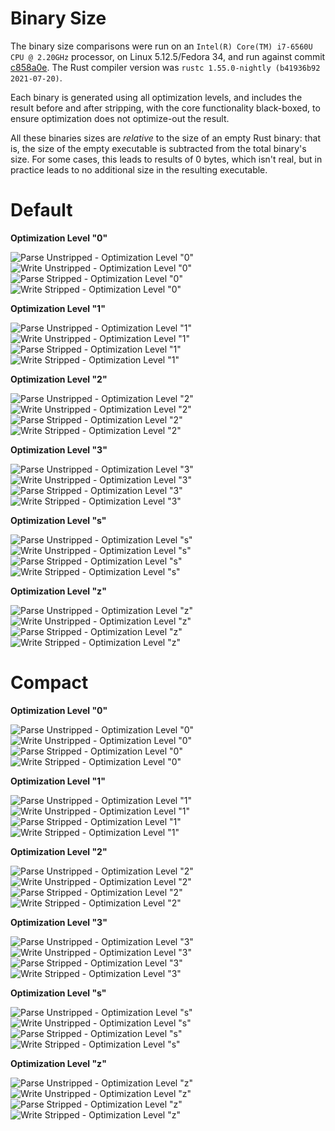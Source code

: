 # Binary Size

The binary size comparisons were run on an `Intel(R) Core(TM) i7-6560U CPU @ 2.20GHz` processor, on Linux 5.12.5/Fedora 34, and run against commit [c858a0e](https://github.com/Alexhuszagh/rust-lexical-experimental/commit/c858a0ee9ed841a1d95f55eaf746f8c87e25f7bc). The Rust compiler version was `rustc 1.55.0-nightly (b41936b92 2021-07-20)`.

Each binary is generated using all optimization levels, and includes the result before and after stripping, with the core functionality black-boxed, to ensure optimization does not optimize-out the result.

All these binaries sizes are *relative* to the size of an empty Rust binary: that is, the size of the empty executable is subtracted from the total binary's size. For some cases, this leads to results of 0 bytes, which isn't real, but in practice leads to no additional size in the resulting executable.

# Default

**Optimization Level "0"**

![Parse Unstripped - Optimization Level "0"](https://raw.githubusercontent.com/Alexhuszagh/rust-lexical-experimental/main/assets/parse_unstripped_opt0.svg)
![Write Unstripped - Optimization Level "0"](https://raw.githubusercontent.com/Alexhuszagh/rust-lexical-experimental/main/assets/write_unstripped_opt0.svg)
![Parse Stripped - Optimization Level "0"](https://raw.githubusercontent.com/Alexhuszagh/rust-lexical-experimental/main/assets/parse_stripped_opt0.svg)
![Write Stripped - Optimization Level "0"](https://raw.githubusercontent.com/Alexhuszagh/rust-lexical-experimental/main/assets/write_stripped_opt0.svg)

**Optimization Level "1"**

![Parse Unstripped - Optimization Level "1"](https://raw.githubusercontent.com/Alexhuszagh/rust-lexical-experimental/main/assets/parse_unstripped_opt1.svg)
![Write Unstripped - Optimization Level "1"](https://raw.githubusercontent.com/Alexhuszagh/rust-lexical-experimental/main/assets/write_unstripped_opt1.svg)
![Parse Stripped - Optimization Level "1"](https://raw.githubusercontent.com/Alexhuszagh/rust-lexical-experimental/main/assets/parse_stripped_opt1.svg)
![Write Stripped - Optimization Level "1"](https://raw.githubusercontent.com/Alexhuszagh/rust-lexical-experimental/main/assets/write_stripped_opt1.svg)

**Optimization Level "2"**

![Parse Unstripped - Optimization Level "2"](https://raw.githubusercontent.com/Alexhuszagh/rust-lexical-experimental/main/assets/parse_unstripped_opt2.svg)
![Write Unstripped - Optimization Level "2"](https://raw.githubusercontent.com/Alexhuszagh/rust-lexical-experimental/main/assets/write_unstripped_opt2.svg)
![Parse Stripped - Optimization Level "2"](https://raw.githubusercontent.com/Alexhuszagh/rust-lexical-experimental/main/assets/parse_stripped_opt2.svg)
![Write Stripped - Optimization Level "2"](https://raw.githubusercontent.com/Alexhuszagh/rust-lexical-experimental/main/assets/write_stripped_opt2.svg)

**Optimization Level "3"**

![Parse Unstripped - Optimization Level "3"](https://raw.githubusercontent.com/Alexhuszagh/rust-lexical-experimental/main/assets/parse_unstripped_opt3.svg)
![Write Unstripped - Optimization Level "3"](https://raw.githubusercontent.com/Alexhuszagh/rust-lexical-experimental/main/assets/write_unstripped_opt3.svg)
![Parse Stripped - Optimization Level "3"](https://raw.githubusercontent.com/Alexhuszagh/rust-lexical-experimental/main/assets/parse_stripped_opt3.svg)
![Write Stripped - Optimization Level "3"](https://raw.githubusercontent.com/Alexhuszagh/rust-lexical-experimental/main/assets/write_stripped_opt3.svg)

**Optimization Level "s"**

![Parse Unstripped - Optimization Level "s"](https://raw.githubusercontent.com/Alexhuszagh/rust-lexical-experimental/main/assets/parse_unstripped_opts.svg)
![Write Unstripped - Optimization Level "s"](https://raw.githubusercontent.com/Alexhuszagh/rust-lexical-experimental/main/assets/write_unstripped_opts.svg)
![Parse Stripped - Optimization Level "s"](https://raw.githubusercontent.com/Alexhuszagh/rust-lexical-experimental/main/assets/parse_stripped_opts.svg)
![Write Stripped - Optimization Level "s"](https://raw.githubusercontent.com/Alexhuszagh/rust-lexical-experimental/main/assets/write_stripped_opts.svg)

**Optimization Level "z"**

![Parse Unstripped - Optimization Level "z"](https://raw.githubusercontent.com/Alexhuszagh/rust-lexical-experimental/main/assets/parse_unstripped_optz.svg)
![Write Unstripped - Optimization Level "z"](https://raw.githubusercontent.com/Alexhuszagh/rust-lexical-experimental/main/assets/write_unstripped_optz.svg)
![Parse Stripped - Optimization Level "z"](https://raw.githubusercontent.com/Alexhuszagh/rust-lexical-experimental/main/assets/parse_stripped_optz.svg)
![Write Stripped - Optimization Level "z"](https://raw.githubusercontent.com/Alexhuszagh/rust-lexical-experimental/main/assets/write_stripped_optz.svg)

# Compact

**Optimization Level "0"**

![Parse Unstripped - Optimization Level "0"](https://raw.githubusercontent.com/Alexhuszagh/rust-lexical-experimental/main/assets/parse_unstripped_opt0_features=compact.svg)
![Write Unstripped - Optimization Level "0"](https://raw.githubusercontent.com/Alexhuszagh/rust-lexical-experimental/main/assets/write_unstripped_opt0_features=compact.svg)
![Parse Stripped - Optimization Level "0"](https://raw.githubusercontent.com/Alexhuszagh/rust-lexical-experimental/main/assets/parse_stripped_opt0_features=compact.svg)
![Write Stripped - Optimization Level "0"](https://raw.githubusercontent.com/Alexhuszagh/rust-lexical-experimental/main/assets/write_stripped_opt0_features=compact.svg)

**Optimization Level "1"**

![Parse Unstripped - Optimization Level "1"](https://raw.githubusercontent.com/Alexhuszagh/rust-lexical-experimental/main/assets/parse_unstripped_opt1_features=compact.svg)
![Write Unstripped - Optimization Level "1"](https://raw.githubusercontent.com/Alexhuszagh/rust-lexical-experimental/main/assets/write_unstripped_opt1_features=compact.svg)
![Parse Stripped - Optimization Level "1"](https://raw.githubusercontent.com/Alexhuszagh/rust-lexical-experimental/main/assets/parse_stripped_opt1_features=compact.svg)
![Write Stripped - Optimization Level "1"](https://raw.githubusercontent.com/Alexhuszagh/rust-lexical-experimental/main/assets/write_stripped_opt1_features=compact.svg)

**Optimization Level "2"**

![Parse Unstripped - Optimization Level "2"](https://raw.githubusercontent.com/Alexhuszagh/rust-lexical-experimental/main/assets/parse_unstripped_opt2_features=compact.svg)
![Write Unstripped - Optimization Level "2"](https://raw.githubusercontent.com/Alexhuszagh/rust-lexical-experimental/main/assets/write_unstripped_opt2_features=compact.svg)
![Parse Stripped - Optimization Level "2"](https://raw.githubusercontent.com/Alexhuszagh/rust-lexical-experimental/main/assets/parse_stripped_opt2_features=compact.svg)
![Write Stripped - Optimization Level "2"](https://raw.githubusercontent.com/Alexhuszagh/rust-lexical-experimental/main/assets/write_stripped_opt2_features=compact.svg)

**Optimization Level "3"**

![Parse Unstripped - Optimization Level "3"](https://raw.githubusercontent.com/Alexhuszagh/rust-lexical-experimental/main/assets/parse_unstripped_opt3_features=compact.svg)
![Write Unstripped - Optimization Level "3"](https://raw.githubusercontent.com/Alexhuszagh/rust-lexical-experimental/main/assets/write_unstripped_opt3_features=compact.svg)
![Parse Stripped - Optimization Level "3"](https://raw.githubusercontent.com/Alexhuszagh/rust-lexical-experimental/main/assets/parse_stripped_opt3_features=compact.svg)
![Write Stripped - Optimization Level "3"](https://raw.githubusercontent.com/Alexhuszagh/rust-lexical-experimental/main/assets/write_stripped_opt3_features=compact.svg)

**Optimization Level "s"**

![Parse Unstripped - Optimization Level "s"](https://raw.githubusercontent.com/Alexhuszagh/rust-lexical-experimental/main/assets/parse_unstripped_opts_features=compact.svg)
![Write Unstripped - Optimization Level "s"](https://raw.githubusercontent.com/Alexhuszagh/rust-lexical-experimental/main/assets/write_unstripped_opts_features=compact.svg)
![Parse Stripped - Optimization Level "s"](https://raw.githubusercontent.com/Alexhuszagh/rust-lexical-experimental/main/assets/parse_stripped_opts_features=compact.svg)
![Write Stripped - Optimization Level "s"](https://raw.githubusercontent.com/Alexhuszagh/rust-lexical-experimental/main/assets/write_stripped_opts_features=compact.svg)

**Optimization Level "z"**

![Parse Unstripped - Optimization Level "z"](https://raw.githubusercontent.com/Alexhuszagh/rust-lexical-experimental/main/assets/parse_unstripped_optz_features=compact.svg)
![Write Unstripped - Optimization Level "z"](https://raw.githubusercontent.com/Alexhuszagh/rust-lexical-experimental/main/assets/write_unstripped_optz_features=compact.svg)
![Parse Stripped - Optimization Level "z"](https://raw.githubusercontent.com/Alexhuszagh/rust-lexical-experimental/main/assets/parse_stripped_optz_features=compact.svg)
![Write Stripped - Optimization Level "z"](https://raw.githubusercontent.com/Alexhuszagh/rust-lexical-experimental/main/assets/write_stripped_optz_features=compact.svg)
